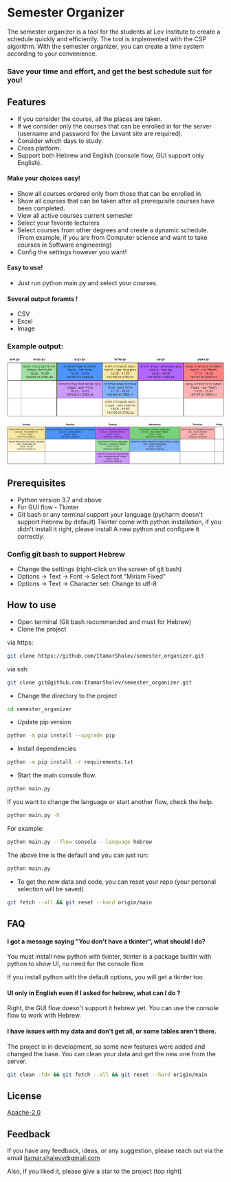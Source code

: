 
# Semester Organizer

The semester organizer is a tool for the students at Lev Institute to create a schedule quickly and efficiently.
The tool is implemented with the CSP algorithm.
With the semester organizer, you can create a time system according to your convenience.

### Save your time and effort, and get the best schedule suit for you!




## Features

- If you consider the course, all the places are taken.
- If we consider only the courses that can be enrolled in for the server (username and password for the Levant site are required).
- Consider which days to study.
- Cross platform.
- Support both Hebrew and English (console flow, GUI support only English).

#### Make your choices easy!

- Show all courses ordered only from those that can be enrolled in.
- Show all courses that can be taken after all prerequisite courses have been completed.
- View all active courses current semester
- Select your favorite lecturers
- Select courses from other degrees and create a dynamic schedule. (From example, if you are from Computer science and want to take courses in Software engineering)
- Config the settings however you want!

#### Easy to use!

- Just run python main.py and select your courses.

#### Several output foramts !

- CSV
- Excel
- Image

### Example output:


![Alt text](readme_data/example_image_output_hebrew.png?raw=true "Example hebrew output")



![Alt text](readme_data/example_image_output_english.png?raw=true "Example english output")


## Prerequisites

- Python version 3.7 and above
- For GUI flow - Tkinter
- Git bash or any terminal support your language (pycharm doesn't support Hebrew by default)
Tkinter come with python installation, if you didn't install it right,
please install A new python and configure it correctly.


### Config git bash to support Hebrew

- Change the settings (right-click on the screen of git bash)
- Options -> Text -> Font -> Select font "Miriam Fixed"
- Options -> Text -> Character set: Change to utf-8
## How to use

- Open terminal (Git bash recommended and must for Hebrew)
- Clone the project


via https: 
```bash
git clone https://github.com/ItamarShalev/semester_organizer.git
```

via ssh: 
```bash
git clone git@github.com:ItamarShalev/semester_organizer.git
```

- Change the directory to the project

```bash
cd semester_organizer
```
- Update pip version

```bash
python -m pip install --upgrade pip
```

- Install dependencies

```bash
python -m pip install -r requirements.txt
```

- Start the main console flow.

```bash
python main.py
```
If you want to change the language or start another flow, check the help.

```bash
python main.py -h
```

For example:

```bash
python main.py --flow console --language hebrew
```

The above line is the default and you can just run: 

```bash
python main.py
```

- To get the new data and code, you can reset your repo (your personal selection will be saved)
```bash
git fetch --all && git reset --hard origin/main
```

## FAQ

#### I got a message saying "You don't have a tkinter", what should I do?

You must install new python with tkinter, tkinter is a package builtin with python to show UI, no need for the console flow.

If you install python with the default options, you will get a tkinter too.
#### UI only in English even if I asked for hebrew, what can I do ?
Right, the GUI flow doesn't support it hebrew yet.
You can use the console flow to work with Hebrew.

#### I have issues with my data and don't get all, or some tables aren't there.

The project is in development, so some new features were added and changed the base.
You can clean your data and get the new one from the server.

```bash
git clean -fdx && git fetch --all && git reset --hard origin/main
```


## License

[Apache-2.0](LICENSE)


## Feedback

If you have any feedback, ideas, or any suggestion, please reach out via the email itamar.shalevv@gmail.com

Also, if you liked it, please give a star to the project (top right)